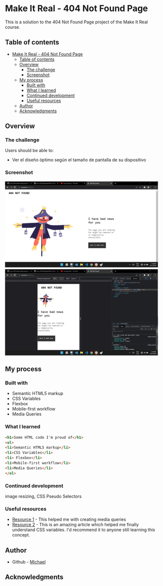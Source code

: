 # Make It Real -  404 Not Found Page

This is a solution to the  404 Not Found Page project of the Make It Real course.

## Table of contents

- [Make It Real -  404 Not Found Page](#make-it-real----404-not-found-page)
  - [Table of contents](#table-of-contents)
  - [Overview](#overview)
    - [The challenge](#the-challenge)
    - [Screenshot](#screenshot)
  - [My process](#my-process)
    - [Built with](#built-with)
    - [What I learned](#what-i-learned)
    - [Continued development](#continued-development)
    - [Useful resources](#useful-resources)
  - [Author](#author)
  - [Acknowledgments](#acknowledgments)


## Overview

### The challenge

Users should be able to:

- Ver el diseño óptimo según el tamaño de pantalla de su dispositivo


### Screenshot

![](./screenshot.jpg)
![](./screenshot-2.jpg)

## My process

### Built with

- Semantic HTML5 markup
- CSS Variables
- Flexbox
- Mobile-first workflow
- Media Queries

### What I learned

```html
<h1>Some HTML code I'm proud of</h1>
<ol>
<li>Semantic HTML5 markup</li>
<li>CSS Variables</li>
<li> Flexbox</li>
<li>Mobile-first workflow</li>
<li>Media Queries</li>
</ol>
```
### Continued development

image resizing, CSS Pseudo Selectors

### Useful resources

- [Resource 1](https://developer.mozilla.org/es/docs/Web/CSS/Media_Queries/Using_media_queries) - This helped me with creating media queries
- [Resource 2](https://developer.mozilla.org/es/docs/Web/CSS/--*) - This is an amazing article which helped me finally understand CSS variables. I'd recommend it to anyone still learning this concept.

## Author

- Github - [Michael](https://github.com/Mike2020x)


## Acknowledgments
